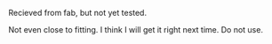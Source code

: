Recieved from fab, but not yet tested.

Not even close to fitting. I think I will get it right next time. Do not use.

